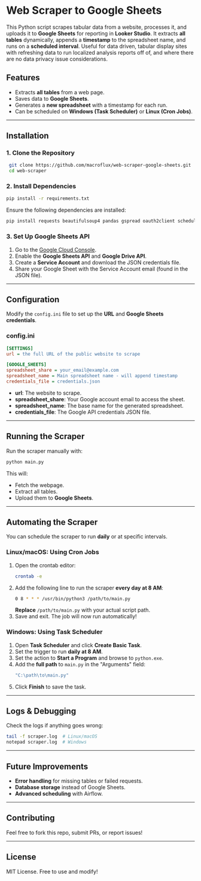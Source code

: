 # Web Scraper to Google Sheets

This Python script scrapes tabular data from a website, processes it, and uploads it to **Google Sheets** for reporting in **Looker Studio**. It extracts **all tables** dynamically, appends a **timestamp** to the spreadsheet name, and runs on a **scheduled interval**. Useful for data driven, tabular display sites with refreshing data to run localized analysis reports off of, and where there are no data privacy issue considerations.

## Features
- Extracts **all tables** from a web page.
- Saves data to **Google Sheets**.
- Generates a **new spreadsheet** with a timestamp for each run.
- Can be scheduled on **Windows (Task Scheduler)** or **Linux (Cron Jobs)**.

---

## Installation

### 1. Clone the Repository
```sh
 git clone https://github.com/macroflux/web-scraper-google-sheets.git
 cd web-scraper
```

### 2. Install Dependencies
```sh
pip install -r requirements.txt
```
Ensure the following dependencies are installed:
```sh
pip install requests beautifulsoup4 pandas gspread oauth2client schedule
```

### 3. Set Up Google Sheets API
1. Go to the [Google Cloud Console](https://console.cloud.google.com/).
2. Enable the **Google Sheets API** and **Google Drive API**.
3. Create a **Service Account** and download the JSON credentials file.
4. Share your Google Sheet with the Service Account email (found in the JSON file).

---

## Configuration

Modify the `config.ini` file to set up the **URL** and **Google Sheets credentials**.

### config.ini
```ini
[SETTINGS]
url = the full URL of the public website to scrape

[GOOGLE_SHEETS]
spreadsheet_share = your_email@example.com
spreadsheet_name = Main spreadsheet name - will append timestamp
credentials_file = credentials.json
```

- **url**: The website to scrape.
- **spreadsheet_share**: Your Google account email to access the sheet.
- **spreadsheet_name**: The base name for the generated spreadsheet.
- **credentials_file**: The Google API credentials JSON file.

---

## Running the Scraper
Run the scraper manually with:
```sh
python main.py
```
This will:
- Fetch the webpage.
- Extract all tables.
- Upload them to **Google Sheets**.

---

## Automating the Scraper
You can schedule the scraper to run **daily** or at specific intervals.

### Linux/macOS: Using Cron Jobs
1. Open the crontab editor:
   ```sh
   crontab -e
   ```
2. Add the following line to run the scraper **every day at 8 AM**:
   ```sh
   0 8 * * * /usr/bin/python3 /path/to/main.py
   ```
   **Replace** `/path/to/main.py` with your actual script path.
3. Save and exit. The job will now run automatically!

### Windows: Using Task Scheduler
1. Open **Task Scheduler** and click **Create Basic Task**.
2. Set the trigger to run **daily at 8 AM**.
3. Set the action to **Start a Program** and browse to `python.exe`.
4. Add the **full path** to `main.py` in the "Arguments" field:
   ```sh
   "C:\path\to\main.py"
   ```
5. Click **Finish** to save the task.

---

## Logs & Debugging
Check the logs if anything goes wrong:
```sh
tail -f scraper.log  # Linux/macOS
notepad scraper.log  # Windows
```

---

## Future Improvements
- **Error handling** for missing tables or failed requests.
- **Database storage** instead of Google Sheets.
- **Advanced scheduling** with Airflow.

---

## Contributing
Feel free to fork this repo, submit PRs, or report issues!

---

## License
MIT License. Free to use and modify!

